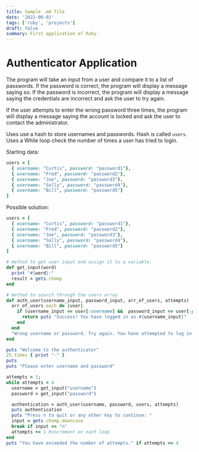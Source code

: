 ```yaml
---
title: Sample .md file
date: '2022-06-01'
tags: ['ruby', 'projects']
draft: false
summary: First application of Ruby.
---
```


# Authenticator Application

The program will take an input from a user and compare it to a list of passwords.
If the password is correct, the program will display a message saying so.
If the password is incorrect, the program will display a message saying the credentials are incorrect and ask the user to try again.

If the user attempts to enter the wrong password three times, the program will display a message saying the account is locked and ask the user to contact the administrator.

Uses use a hash to store usernames and passwords. Hash is called `users`. Uses a While loop check the number of times a user has tried to login.

Starting data:

```rb
users = [
  { username: "Curtis", password: "password1"},
  { username: "Fred", password: "password2"},
  { username: "Joe", password: "password3"},
  { username: "Sally", password: "password4"},
  { username: "Bill", password: "password5"}
]
```

Possible solution:

```ruby
users = [
  { username: "Curtis", password: "password1"},
  { username: "Fred", password: "password2"},
  { username: "Joe", password: "password3"},
  { username: "Sally", password: "password4"},
  { username: "Bill", password: "password5"}
]

# method to get user input and assign it to a variable.
def get_input(word)
  print "#{word}:"
  result = gets.chomp
end

# method to search through the users array
def auth_user(username_input, password_input, arr_of_users, attempts)
  arr_of_users.each do |user|
    if (username_input == user[:username] &&  password_input == user[:password])
      return puts "Success! You have logged in as #{username_input}"
    end
  end
  "Wrong username or password. Try again. You have attempted to log in #{attempts} times."
end

puts "Welcome to the authenticator"
25.times { print "-" }
puts
puts "Please enter username and password"

attempts = 1;
while attempts < 4
  username = get_input("username")
  password = get_input("password")

  authentication = auth_user(username, password, users, attempts)
  puts authentication
  puts "Press n to quit or any other key to continue: "
  input = gets.chomp.downcase
  break if input == "n"
  attempts += 1 #increment on each loop
end
puts "You have exceeded the number of attempts." if attempts == 4
```
